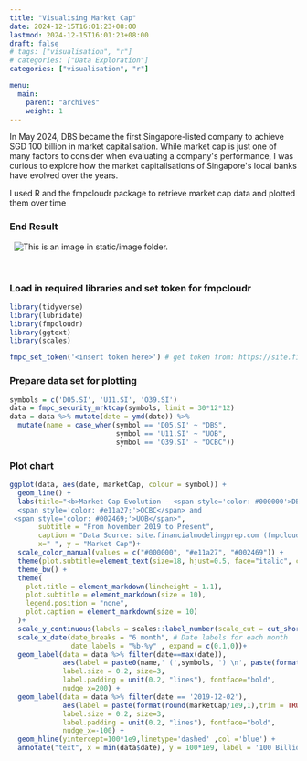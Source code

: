 ```yaml
---
title: "Visualising Market Cap"
date: 2024-12-15T16:01:23+08:00
lastmod: 2024-12-15T16:01:23+08:00
draft: false
# tags: ["visualisation", "r"]
# categories: ["Data Exploration"]
categories: ["visualisation", "r"]

menu:
  main:
    parent: "archives"
    weight: 1
---
```


In May 2024, DBS became the first Singapore-listed company to achieve SGD 100 billion in market capitalisation. While market cap is just one of many factors to consider when evaluating a company's performance, I was curious to explore how the market capitalisations of Singapore's local banks have evolved over the years.

I used R and the fmpcloudr package to retrieve market cap data and plotted them over time

### End Result
&nbsp;
![This is an image in `static/image` folder.](/images/post1-marketcap.png)

&nbsp;
&nbsp;

### Load in required libraries and set token for fmpcloudr

```r
library(tidyverse)
library(lubridate)
library(fmpcloudr)
library(ggtext)
library(scales)

fmpc_set_token('<insert token here>') # get token from: https://site.financialmodelingprep.com/developer/docs
```

### Prepare data set for plotting

```r
symbols = c('D05.SI', 'U11.SI', 'O39.SI')
data = fmpc_security_mrktcap(symbols, limit = 30*12*12)
data = data %>% mutate(date = ymd(date)) %>%
  mutate(name = case_when(symbol == 'D05.SI' ~ "DBS",
                          symbol == 'U11.SI' ~ "UOB",
                          symbol == 'O39.SI' ~ "OCBC"))
```

### Plot chart

```r
ggplot(data, aes(date, marketCap, colour = symbol)) +
  geom_line() + 
  labs(title="<b>Market Cap Evolution - <span style='color: #000000'>DBS</span>, 
  <span style='color: #e11a27;'>OCBC</span> and
 <span style='color: #002469;'>UOB</span>",
       subtitle = "From November 2019 to Present",
       caption = "Data Source: site.financialmodelingprep.com (fmpcloudr package)",
       x=" ", y = "Market Cap")+ 
  scale_color_manual(values = c("#000000", "#e11a27", "#002469")) + 
  theme(plot.subtitle=element_text(size=18, hjust=0.5, face="italic", color="black")) +
  theme_bw() +
  theme(
    plot.title = element_markdown(lineheight = 1.1),
    plot.subtitle = element_markdown(size = 10),
    legend.position = "none",
    plot.caption = element_markdown(size = 10)
  )+
  scale_y_continuous(labels = scales::label_number(scale_cut = cut_short_scale())) +
  scale_x_date(date_breaks = "6 month", # Date labels for each month
               date_labels = "%b-%y" , expand = c(0.1,0))+
  geom_label(data = data %>% filter(date==max(date)),
             aes(label = paste0(name,' (',symbols, ') \n', paste(format(round(marketCap/1e9,1),trim = TRUE), "B"))),
             label.size = 0.2, size=3,
             label.padding = unit(0.2, "lines"), fontface="bold",
             nudge_x=200) +
  geom_label(data = data %>% filter(date == '2019-12-02'),
             aes(label = paste(format(round(marketCap/1e9,1),trim = TRUE), "B")   ),
             label.size = 0.2, size=3,
             label.padding = unit(0.2, "lines"), fontface="bold",
             nudge_x=-100) +
  geom_hline(yintercept=100*1e9,linetype='dashed' ,col ='blue') +
  annotate("text", x = min(data$date), y = 100*1e9, label = '100 Billion mark', vjust = -0.5, col = 'blue', size = 4)
```